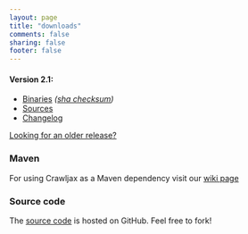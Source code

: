 ```yaml
---
layout: page
title: "downloads"
comments: false
sharing: false
footer: false
---
```


#### Version 2.1:
* [Binaries](/downloads/crawljax-2.1.zip) *([sha checksum](downloads/crawljax-2.1.zip.sha))*
* [Sources](https://github.com/crawljax/crawljax/archive/crawljax-2.1.zip)
* [Changelog](https://github.com/crawljax/crawljax/blob/master/CHANGELOG.md)

[Looking for an older release?](/downloads/all)

### Maven

For using Crawljax as a Maven dependency visit our [wiki page](https://github.com/crawljax/crawljax/wiki)

### Source code

The [source code](https://github.com/crawljax/crawljax/) is hosted on GitHub. Feel free to fork!